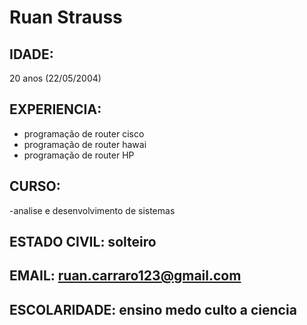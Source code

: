 # Ruan Strauss


## IDADE: 
20 anos (22/05/2004)
## EXPERIENCIA: 
- programação de router cisco
- programação de router hawai
- programação de router HP
## CURSO:
-analise e desenvolvimento de sistemas
## ESTADO CIVIL: solteiro
## EMAIL: ruan.carraro123@gmail.com
## ESCOLARIDADE: ensino medo culto a ciencia
